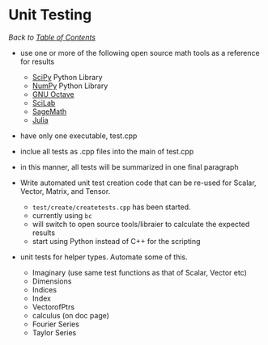 # Unit Testing

_Back to [Table of Contents](README.md)_

* use one or more of the following open source math tools as a reference for results
  * [SciPy](https://scipy.org/) Python Library
  * [NumPy](https://numpy.org/) Python Library
  * [GNU Octave](https://www.gnu.org/software/octave/index)
  * [SciLab](https://www.scilab.org/)
  * [SageMath](https://www.sagemath.org/)
  * [Julia](https://docs.julialang.org/en/v1/base/math/)

* have only one executable, test.cpp
* inclue all tests as .cpp files into the main of test.cpp
* in this manner, all tests will be summarized in one final paragraph

* Write automated unit test creation code that can be re-used for Scalar, Vector, Matrix, and Tensor.  
   * `test/create/createtests.cpp` has been started.  
   * currently using `bc`
   * will switch to open source tools/libraier to calculate the expected results
   * start using Python instead of C++ for the scripting
   
   
* unit tests for helper types. Automate some of this.
   * Imaginary (use same test functions as that of Scalar, Vector etc)
   * Dimensions
   * Indices
   * Index
   * VectorofPtrs
   * calculus (on doc page)
   * Fourier Series
   * Taylor Series
   
